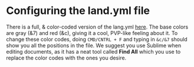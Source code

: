 # Configuring the land.yml file
There is a full, & color-coded version of the lang.yml [here](https://hasteb.in/lanenuwe.vbs).
The base colors are gray (&7) and red (&c), giving it a cool, PVP-like feeling about it. To change these color codes, doing `CMD/CNTRL + F` and typing in `&c/&7` should show you all the positions in the file. We suggest you use Sublime when editing documents, as it has a neat tool called **Find All** which you use to replace the color codes with the ones you desire.